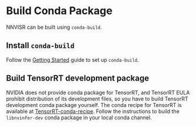 # Build Conda Package

NNVISR can be built using `conda-build`.

## Install `conda-build`

Follow the [Getting Started](https://docs.conda.io/projects/conda-build/en/stable/user-guide/getting-started.html)
guide to set up `conda-build`.

## Build TensorRT development package

NVIDIA does not provide conda package for TensorRT, and TensorRT EULA
prohibit distribution of its development files, so you have to build
TensorRT development conda package yourself. The conda recipe for TensorRT
is available at
[TensorRT-conda-recipe](https://github.com/tongyuantongyu/TensorRT-conda-recipe).
Follow the instructions to build the `libnvinfer-dev` conda package in your
local conda channel.




